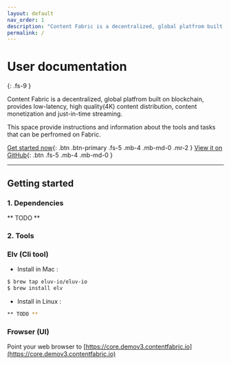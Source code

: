 ```yaml
---
layout: default
nav_order: 1
description: "Content Fabric is a decentralized, global platfrom built on blockchain, provides low-latency, high quality(4K) content distribution, content monetization and just-in-time streaming. This space provide instructions and information about the tools and tasks that can be perfromed on Fabric."
permalink: /
---
```


# User documentation
{: .fs-9 }

Content Fabric is a decentralized, global platfrom built on blockchain, provides low-latency, high quality(4K) content distribution, content monetization and just-in-time streaming. 

This space provide instructions and information about the tools and tasks that can be perfromed on Fabric.

[Get started now](#getting-started){: .btn .btn-primary .fs-5 .mb-4 .mb-md-0 .mr-2 } [View it on GitHub](https://github.com/eluv-io){: .btn .fs-5 .mb-4 .mb-md-0 }

---

## Getting started

### 1. Dependencies
** TODO **

### 2. Tools

### Elv (Cli tool)

* Install in Mac :
```bash
$ brew tap eluv-io/eluv-io
$ brew install elv
```

* Install in Linux :
```bash
** TODO **
```

### Frowser (UI)
Point your web browser to [https://core.demov3.contentfabric.io](https://core.demov3.contentfabric.io)

